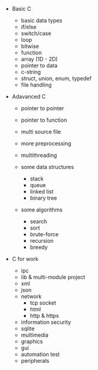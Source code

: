 - Basic C
    - basic data types
    - if/else
    - switch/case
    - loop
    - bitwise
    - function
    - array (1D - 2D)
    - pointer to data
    - c-string
    - struct, union, enum, typedef
    - file handling

- Adavanced C
    - pointer to pointer
    - pointer to function
    - multi source file
    - more preprocessing
    - multithreading

    - some data structures
        + stack
        + queue
        + linked list
        + binary tree

    - some algorithms
        + search
        + sort
        + brute-force
        + recursion
        + breedy

- C for work
    - ipc
    - lib & multi-module project
    - xml
    - json
    - network
        + tcp socket
        + html
        + http & https
    - information security
    - sqlite
    - multimedia
    - graphics
    - gui
    - automation test
    - peripherals